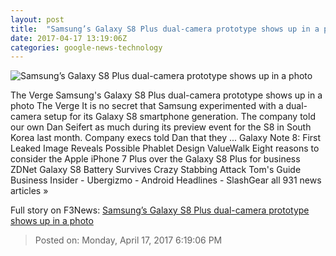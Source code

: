 ```yaml
---
layout: post
title:  "Samsung’s Galaxy S8 Plus dual-camera prototype shows up in a photo"
date: 2017-04-17 13:19:06Z
categories: google-news-technology
---
```


![Samsung’s Galaxy S8 Plus dual-camera prototype shows up in a photo](https://cdn0.vox-cdn.com/thumbor/4mJtJVhp3IXOPHsrgkK5M6m6Thk=/0x123:867x611/1600x900/cdn0.vox-cdn.com/uploads/chorus_image/image/54291945/Samsung_Galaxy_S8__Prototype_01.0.jpg)

The Verge Samsung's Galaxy S8 Plus dual-camera prototype shows up in a photo The Verge It is no secret that Samsung experimented with a dual-camera setup for its Galaxy S8 smartphone generation. The company told our own Dan Seifert as much during its preview event for the S8 in South Korea last month. Company execs told Dan that they ... Galaxy Note 8: First Leaked Image Reveals Possible Phablet Design ValueWalk Eight reasons to consider the Apple iPhone 7 Plus over the Galaxy S8 Plus for business ZDNet Galaxy S8 Battery Survives Crazy Stabbing Attack Tom's Guide Business Insider - Ubergizmo - Android Headlines - SlashGear all 931 news articles »


Full story on F3News: [Samsung’s Galaxy S8 Plus dual-camera prototype shows up in a photo](http://www.f3nws.com/n/YStEmF)

> Posted on: Monday, April 17, 2017 6:19:06 PM
